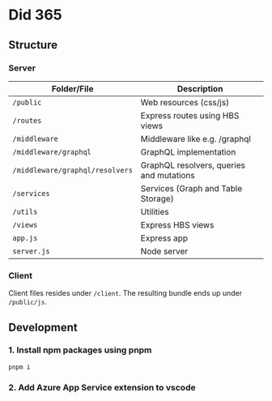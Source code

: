 # Did 365 #

## Structure ##
### Server ###
Folder/File | Description
--- | --- | 
`/public` | Web resources (css/js) 
`/routes` | Express routes using HBS views
`/middleware` | Middleware like e.g. /graphql
`/middleware/graphql` | GraphQL implementation
`/middleware/graphql/resolvers` | GraphQL resolvers, queries and mutations
`/services` | Services (Graph and Table Storage)
`/utils` | Utilities
`/views` | Express HBS views
`app.js` | Express app
`server.js` | Node server  

### Client ###
Client files resides under `/client`. The resulting bundle ends up under `/public/js`.
 
## Development ##

### 1. Install npm packages using pnpm ###
`pnpm i`

### 2. Add Azure App Service extension to vscode ###


